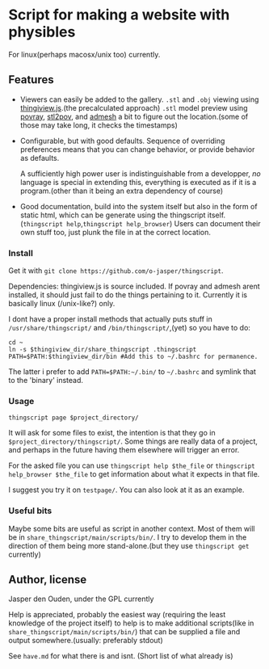 
# Script for making a website with physibles
For linux(perhaps macosx/unix too) currently. 

## Features
* Viewers can easily be added to the gallery.
  `.stl` and `.obj` viewing using
  [thingiview.js](https://github.com/tbuser/thingiview.js).(the precalculated approach)
  `.stl` model preview using [povray](http://povray.org/), [stl2pov](http://rsmith.home.xs4all.nl/software/py-stl-stl2pov.html"), and [admesh](http://www.varlog.com/admesh-htm) 
  a bit to figure out the location.(some of those may take long, it checks the timestamps)

* Configurable, but with good defaults. Sequence of overriding preferences means 
  that you can change behavior, or provide behavior as defaults.

  A sufficiently high power user is indistinguishable from a developper, *no* 
  language is special in extending this, everything is executed as if it is a
  program.(other than it being an extra dependency of course)

* Good documentation, build into the system itself but also in the form of static
  html, which can be generate using the thingscript itself. 
  (`thingscript help`,`thingscript help_browser`) Users can document their
  own stuff too, just plunk the file in at the correct location.

### Install
Get it with `git clone https://github.com/o-jasper/thingscript`.

Dependencies: thingiview.js is source included. If povray and admesh arent
installed, it should just fail to do the things pertaining to it. Currently it 
is basically linux (/unix-like?) only.

I dont have a proper install methods that actually puts stuff in
`/usr/share/thingscript/` and `/bin/thingscript/`,(yet) so you have to do:

    cd ~
    ln -s $thingiview_dir/share_thingscript .thingscript
    PATH=$PATH:$thingiview_dir/bin #Add this to ~/.bashrc for permanence.

The latter i prefer to add `PATH=$PATH:~/.bin/` to `~/.bashrc` and symlink that
to the 'binary' instead.

### Usage
    
    thingscript page $project_directory/

It will ask for some files to exist, the intention is that they go in 
`$project_directory/thingscript/`. Some things are really data of a project,
and perhaps in the future having them elsewhere will trigger an error.

For the asked file you can use `thingscript help $the_file` or
`thingscript help_browser $the_file` to get information about what it expects
in that file.

I suggest you try it on `testpage/`. You can also look at it as an example.

### Useful bits
Maybe some bits are useful as script in another context. Most of them will be in
`share_thingscript/main/scripts/bin/`. I try to develop them in the direction
of them being more stand-alone.(but they use `thingscript get` currently)

## Author, license
Jasper den Ouden, under the GPL currently

Help is appreciated, probably the easiest way
(requiring the least knowledge of the project itself) to help is to make
additional scripts(like in `share_thingscript/main/scripts/bin/`) that can
be supplied a file and output somewhere.(usually: preferably stdout)

See `have.md` for what there is and isnt. (Short list of what already is)

